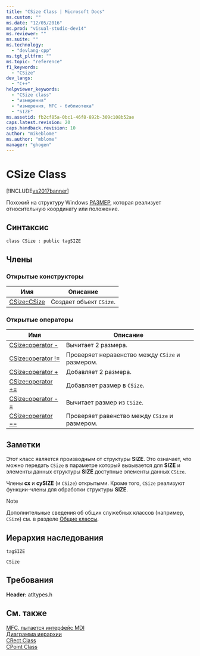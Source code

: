 ```yaml
---
title: "CSize Class | Microsoft Docs"
ms.custom: ""
ms.date: "12/05/2016"
ms.prod: "visual-studio-dev14"
ms.reviewer: ""
ms.suite: ""
ms.technology: 
  - "devlang-cpp"
ms.tgt_pltfrm: ""
ms.topic: "reference"
f1_keywords: 
  - "CSize"
dev_langs: 
  - "C++"
helpviewer_keywords: 
  - "CSize class"
  - "измерения"
  - "измерения, MFC - библиотека"
  - "SIZE"
ms.assetid: fb2cf85a-0bc1-46f8-892b-309c108b52ae
caps.latest.revision: 20
caps.handback.revision: 10
author: "mikeblome"
ms.author: "mblome"
manager: "ghogen"
---
```

# CSize Class
[!INCLUDE[vs2017banner](../../assembler/inline/includes/vs2017banner.md)]

Похожий на структуру Windows [РАЗМЕР](http://msdn.microsoft.com/library/windows/desktop/dd145106), которая реализует относительную координату или положение.  
  
## Синтаксис  
  
```  
class CSize : public tagSIZE  
```  
  
## Члены  
  
### Открытые конструкторы  
  
|Имя|Описание|  
|---------|--------------|  
|[CSize::CSize](../Topic/CSize::CSize.md)|Создает объект `CSize`.|  
  
### Открытые операторы  
  
|Имя|Описание|  
|---------|--------------|  
|[CSize::operator \-](../Topic/CSize::operator%20-.md)|Вычитает 2 размера.|  
|[CSize::operator \!\=](../Topic/CSize::operator%20!=.md)|Проверяет неравенство между `CSize` и размером.|  
|[CSize::operator \+](../Topic/CSize::operator%20+.md)|Добавляет 2 размера.|  
|[CSize::operator \+\=](../Topic/CSize::operator%20+=.md)|Добавляет размер в `CSize`.|  
|[CSize::operator \-\=](../Topic/CSize::operator%20-=.md)|Вычитает размер из `CSize`.|  
|[CSize::operator \=\=](../Topic/CSize::operator%20==.md)|Проверяет равенство между `CSize` и размером.|  
  
## Заметки  
 Этот класс является производным от структуры **SIZE**.  Это означает, что можно передать `CSize` в параметре который вызывается для **SIZE** и элементы данных структуры **SIZE** доступные элементы данных `CSize`.  
  
 Члены **cx** и **cySIZE** \(и `CSize`\) открытыми.  Кроме того, `CSize` реализуют функции\-члены для обработки структуры **SIZE**.  
  
> [!NOTE]
>  Дополнительные сведения об общих служебных классов \(например, `CSize`\) см. в разделе [Общие классы](../../atl-mfc-shared/atl-mfc-shared-classes.md).  
  
## Иерархия наследования  
 `tagSIZE`  
  
 `CSize`  
  
## Требования  
 **Header:** atltypes.h  
  
## См. также  
 [MFC, пытается интерфейс MDI](../../top/visual-cpp-samples.md)   
 [Диаграмма иерархии](../../mfc/hierarchy-chart.md)   
 [CRect Class](../../atl-mfc-shared/reference/crect-class.md)   
 [CPoint Class](../Topic/CPoint%20Class.md)